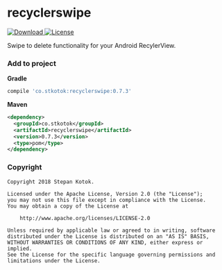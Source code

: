
# recyclerswipe
[ ![Download](https://api.bintray.com/packages/stkotok/Android-SwipeToDelete/recyclerswipe/images/download.svg) ](https://bintray.com/stkotok/Android-SwipeToDelete/recyclerswipe/_latestVersion) [![License](https://img.shields.io/badge/License-Apache%202.0-blue.svg)](https://opensource.org/licenses/Apache-2.0)

Swipe to delete functionality for your Android RecylerView.

<h3>Add to project</h3>

**Gradle**
```groovy
compile 'co.stkotok:recyclerswipe:0.7.3'
```

**Maven**
```xml
<dependency>
  <groupId>co.stkotok</groupId>
  <artifactId>recyclerswipe</artifactId>
  <version>0.7.3</version>
  <type>pom</type>
</dependency>
```

<h3>Copyright</h3>

    Copyright 2018 Stepan Kotok.

    Licensed under the Apache License, Version 2.0 (the "License");
    you may not use this file except in compliance with the License.
    You may obtain a copy of the License at

        http://www.apache.org/licenses/LICENSE-2.0

    Unless required by applicable law or agreed to in writing, software
    distributed under the License is distributed on an "AS IS" BASIS,
    WITHOUT WARRANTIES OR CONDITIONS OF ANY KIND, either express or implied.
    See the License for the specific language governing permissions and
    limitations under the License.
